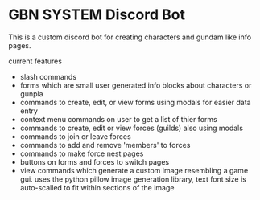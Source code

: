 
# GBN SYSTEM Discord Bot

This is a custom discord bot for creating characters and gundam like info pages.

current features
- slash commands
- forms which are small user generated info blocks about characters or gunpla
- commands to create, edit, or view forms using modals for easier data entry
- context menu commands on user to get a list of thier forms
- commands to create, edit or view forces (guilds) also using modals
- commands to join or leave forces
- commands to add and remove 'members' to forces
- commands to make force nest pages
- buttons on forms and forces to switch pages
- view commands which generate a custom image resembling a game gui. uses the python pillow image generation library, text font size is auto-scalled to fit within sections of the image 


